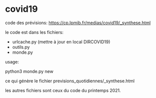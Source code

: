 # covid19
code des prévisions: https://cp.lpmib.fr/medias/covid19/_synthese.html

le code est dans les fichiers:

- urlcache.py (mettre à jour en local DIRCOVID19)
- outils.py
- monde.py

usage:

python3 monde.py new

ce qui génère le fichier previsions_quotidiennes/_synthese.html

les autres fichiers sont ceux du code du printemps 2021.
